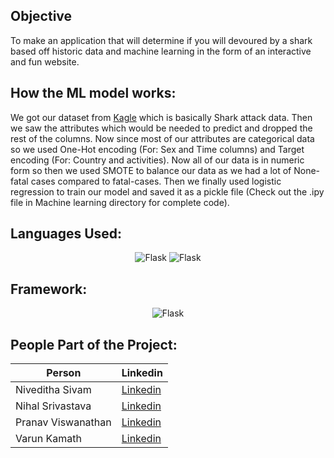 ## Objective
<p>
To make an application that will determine if you will devoured by a shark based off historic data and machine learning in the form of an interactive and fun website. 
</p>

## How the ML model works:
<p>
 
We got our dataset from  [Kagle](https://www.kaggle.com/felipeesc/shark-attack-dataset) which is basically Shark attack data. Then we saw the attributes which would be needed to predict and  dropped the rest of the columns. Now since most of our attributes are categorical data so we used One-Hot encoding (For: Sex and Time columns) and Target encoding (For: Country and activities). Now all of our data is in numeric form so then we used SMOTE to balance our data as we had a lot of None-fatal cases compared to fatal-cases. Then we finally used logistic regression to train our model and saved it as a pickle file (Check out the .ipy file in Machine learning directory for complete code). 
</p>

##  Languages Used:

<p align="center">
<img src="https://img.shields.io/badge/Python-FFD43B?style=for-the-badge&logo=python&logoColor=darkgreen" alt="Flask">
 <img src="https://img.shields.io/badge/JavaScript-F7DF1E?style=for-the-badge&logo=javascript&logoColor=black" alt="Flask"> 
</p>

## Framework:
<p align="center">
<img src="https://img.shields.io/badge/Flask-000000?style=for-the-badge&logo=flask&logoColor=white" alt="Flask">
</p>


## People Part of the Project:

<div align="center">
  
  
| Person  | Linkedin |
| ------------- | ------------- |
| Niveditha Sivam  | [Linkedin](https://www.linkedin.com/in/niveditha-sivan-909915210/)  |
| Nihal Srivastava  | [Linkedin](https://www.linkedin.com/in/nihal-srivastava-7708a71b7/)  |
| Pranav Viswanathan  | [Linkedin](https://www.linkedin.com/in/pranav-viswanathan-7976711b7/)  |
| Varun Kamath  | [Linkedin](https://www.linkedin.com/in/varun-kamath-b29873198/)  |
  
  
</div>

<br>
